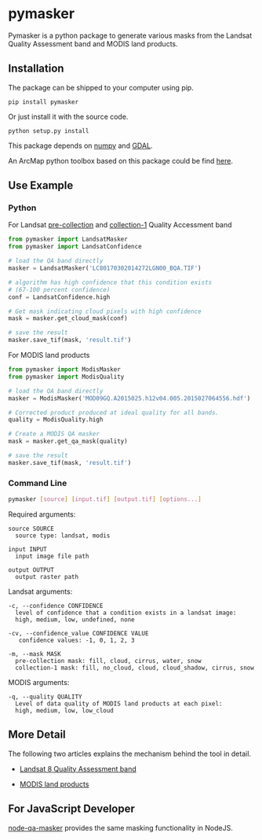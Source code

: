 # pymasker

Pymasker is a python package to generate various masks from the Landsat Quality Assessment band and MODIS land products.

## Installation

The package can be shipped to your computer using pip.

	pip install pymasker

Or just install it with the source code.

	python setup.py install

This package depends on [numpy](http://www.numpy.org/) and [GDAL](https://pypi.python.org/pypi/GDAL/).

An ArcMap python toolbox based on this package could be find [here](https://github.com/haoliangyu/arcmasker).

## Use Example

### Python

For Landsat [pre-collection](https://landsat.usgs.gov/qualityband) and [collection-1](https://landsat.usgs.gov/collectionqualityband) Quality Accessment band

``` python
from pymasker import LandsatMasker
from pymasker import LandsatConfidence

# load the QA band directly
masker = LandsatMasker('LC80170302014272LGN00_BQA.TIF')

# algorithm has high confidence that this condition exists
# (67-100 percent confidence)
conf = LandsatConfidence.high

# Get mask indicating cloud pixels with high confidence
mask = masker.get_cloud_mask(conf)

# save the result
masker.save_tif(mask, 'result.tif')
```

For MODIS land products

``` python
from pymasker import ModisMasker
from pymasker import ModisQuality

# load the QA band directly
masker = ModisMasker('MOD09GQ.A2015025.h12v04.005.2015027064556.hdf')

# Corrected product produced at ideal quality for all bands.
quality = ModisQuality.high

# Create a MODIS QA masker
mask = masker.get_qa_mask(quality)

# save the result
masker.save_tif(mask, 'result.tif')
```

### Command Line

``` bash
pymasker [source] [input.tif] [output.tif] [options...]
```

Required arguments:

```
source SOURCE
  source type: landsat, modis

input INPUT
  input image file path

output OUTPUT
  output raster path
```

Landsat arguments:

```
-c, --confidence CONFIDENCE
  level of confidence that a condition exists in a landsat image:
  high, medium, low, undefined, none

-cv, --confidence_value CONFIDENCE VALUE
   confidence values: -1, 0, 1, 2, 3

-m, --mask MASK
  pre-collection mask: fill, cloud, cirrus, water, snow
  collection-1 mask: fill, no_cloud, cloud, cloud_shadow, cirrus, snow
```

MODIS arguments:

```
-q, --quality QUALITY
  Level of data quality of MODIS land products at each pixel:
  high, medium, low, low_cloud
```

## More Detail

The following two articles explains the mechanism behind the tool in detail.

* [Landsat 8 Quality Assessment band](http://haoliangyu.github.io/2015/01/18/Making-masks-with-Landsat-8-Quality-Assessment-band-using-Python/)

* [MODIS land products](http://haoliangyu.github.io/2015/02/19/Making-masks-from-Quality-Control-bits-of-MODIS-land-products-in-Python-Update/)

## For JavaScript Developer

[node-qa-masker](https://github.com/haoliangyu/node-qa-masker) provides the same masking functionality in NodeJS.

